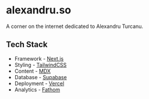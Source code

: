 # alexandru.so
A corner on the internet dedicated to Alexandru Turcanu.

## Tech Stack
* Framework - [Next.js](https://nextjs.org/)
* Styling - [TailwindCSS](https://tailwindcss.com/)
* Content - [MDX](https://mdxjs.com/)
* Database - [Supabase](https://supabase.com/)
* Deployment - [Vercel](https://vercel.com/)
* Analytics - [Fathom](https://usefathom.com/)

